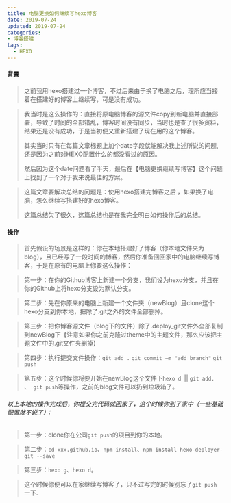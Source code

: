 ```yaml
---
title: 电脑更换如何继续写hexo博客
date: 2019-07-24
updated: 2019-07-24
categories:
- 博客搭建
tags: 
  - HEXO
---
```

#### 背景
> 之前我用hexo搭建过一个博客，不过后来由于换了电脑之后，理所应当接着在搭建好的博客上继续写，可是没有成功。

> 我当时是这么操作的：直接将原电脑博客的源文件copy到新电脑并直接部署，导致了时间的全部错乱，博客时间没有同步，当时也是查了很多资料，结果还是没有成功，于是当初便又重新搭建了现在用的这个博客。
> 
> 其实当时只有在每篇文章标题上加个date字段就能解决我上述所说的问题,还是因为之前对HEXO配置什么的都没看过的原因。
> 
> 然后因为这个date问题看了半天，最后在【电脑更换继续写博客】这个问题上找到了一个对于我来说最佳的方案。

<!-- more -->

> 这篇文章要解决总结的问题是：使用hexo搭建完博客之后 ，如果换了电脑，怎么继续写搭建好的hexo博客。
>
> 这篇总结欠了很久，这篇总结也是在我完全明白如何操作后的总结。

#### 操作
>首先假设的场景是这样的：你在本地搭建好了博客（你本地文件夹为blog），且已经写了一段时间的博客，然后你准备回回家中的电脑继续写博客，于是在原有的电脑上你要这么操作：

>第一步：在你的Github博客上新建一个分支，我们设为hexo分支，并且在你的Github上将hexo分支设为默认分支。

>第二步：先在你原来的电脑上新建一个文件夹（newBlog）且clone这个hexo分支到你本地，把除了.git之外的文件全部删掉。

>第三步：把你博客源文件（blog下的文件）除了.deploy_git文件外全部复制到newBlog下【注意如果你之前克隆过theme中的主题文件，那么应该把主题文件中的.git文件夹删掉】

>第四步：执行提交文件操作：`git add .` `git commit –m "add branch"`  `git push`

>第五步：这个时候你将要开始在newBlog这个文件下`hexo d `|| `git add. ` 、` git push`等操作，之前的blog文件可以扔到垃圾箱了。

###### 以上本地的操作完成后，你提交完代码就回家了，这个时候你到了家中（一些基础配置就不说了）：

> 第一步：clone你在公司`git push`的项目到你的本地。

> 第二步：`cd xxx.github.io`、`npm install`、`npm install hexo-deployer-git --save`

> 第三步：`hexo g`、`hexo d`。

> 这个时候你便可以在家继续写博客了，只不过写完的时候别忘了`git push` 一下.